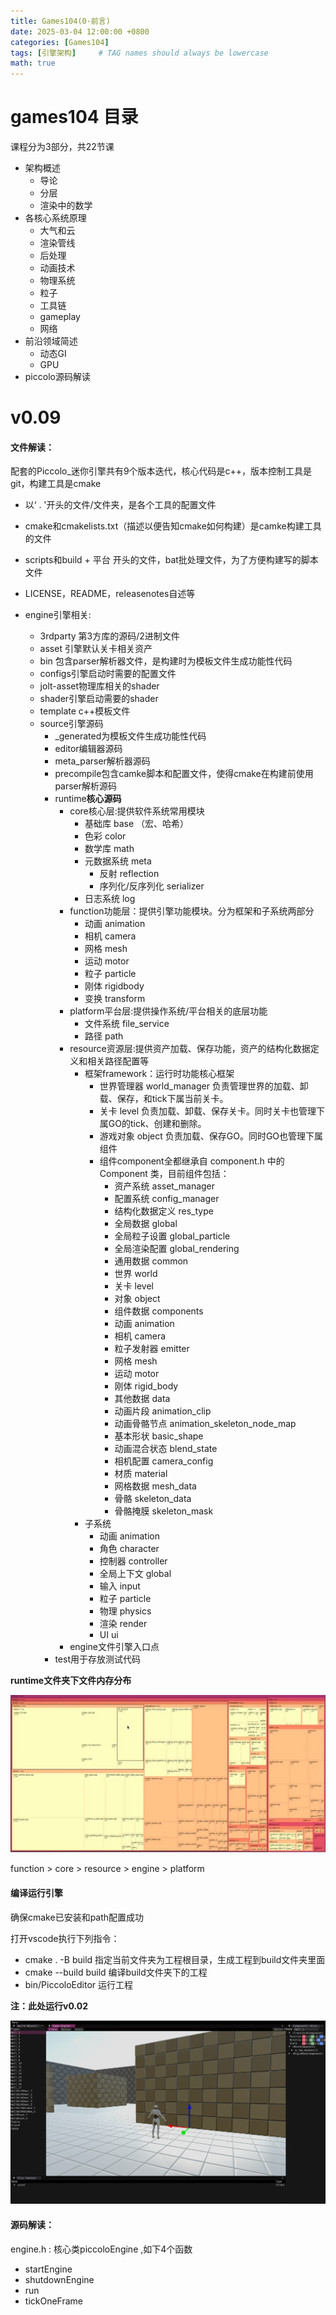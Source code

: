 ```yaml
---
title: Games104(0·前言)
date: 2025-03-04 12:00:00 +0800
categories: [Games104]
tags: [引擎架构]     # TAG names should always be lowercase
math: true
---
```

# games104 目录

课程分为3部分，共22节课

* 架构概述
  * 导论
  * 分层
  * 渲染中的数学
* 各核心系统原理
  * 大气和云
  * 渲染管线
  * 后处理
  * 动画技术
  * 物理系统
  * 粒子
  * 工具链
  * gameplay
  * 网络
* 前沿领域简述
  * 动态GI
  * GPU
* piccolo源码解读

# v0.09 

#### 文件解读：

配套的Piccolo_迷你引擎共有9个版本迭代，核心代码是c++，版本控制工具是git，构建工具是cmake

* 以‘ . '开头的文件/文件夹，是各个工具的配置文件
* cmake和cmakelists.txt（描述以便告知cmake如何构建）是camke构建工具的文件
* scripts和build + 平台 开头的文件，bat批处理文件，为了方便构建写的脚本文件
* LICENSE，README，releasenotes自述等
* engine引擎相关:

  * 3rdparty 第3方库的源码/2进制文件
  * asset 引擎默认关卡相关资产
  * bin 包含parser解析器文件，是构建时为模板文件生成功能性代码
  * configs引擎启动时需要的配置文件
  * jolt-asset物理库相关的shader
  * shader引擎启动需要的shader
  * template c++模板文件
  * source引擎源码
    * _generated为模板文件生成功能性代码
    * editor编辑器源码
    * meta_parser解析器源码
    * precompile包含camke脚本和配置文件，使得cmake在构建前使用parser解析源码
    * runtime**核心源码**
      * core核心层:提供软件系统常用模块
        * 基础库 base （宏、哈希）
        * 色彩 color
        * 数学库 math
        * 元数据系统 meta
          * 反射 reflection
          * 序列化/反序列化 serializer
        * 日志系统 log
      * function功能层：提供引擎功能模块。分为框架和子系统两部分
        * 动画 animation
        * 相机 camera
        * 网格 mesh
        * 运动 motor
        * 粒子 particle
        * 刚体 rigidbody
        * 变换 transform
      * platform平台层:提供操作系统/平台相关的底层功能
        * 文件系统 file_service
        * 路径 path
      * resource资源层:提供资产加载、保存功能，资产的结构化数据定义和相关路径配置等
        * 框架framework：运行时功能核心框架
          * 世界管理器 world_manager 负责管理世界的加载、卸载、保存，和tick下属当前关卡。 
          * 关卡 level 负责加载、卸载、保存关卡。同时关卡也管理下属GO的tick、创建和删除。 
          * 游戏对象 object 负责加载、保存GO。同时GO也管理下属组件
          * 组件component全都继承自 component.h 中的 Component 类，目前组件包括：
            * 资产系统 asset_manager
            * 配置系统 config_manager
            * 结构化数据定义 res_type
            * 全局数据 global
            * 全局粒子设置 global_particle
            * 全局渲染配置 global_rendering
            * 通用数据 common
            * 世界 world
            * 关卡 level
            * 对象 object
            * 组件数据 components
            * 动画 animation
            * 相机 camera
            * 粒子发射器 emitter
            * 网格 mesh
            * 运动 motor
            * 刚体 rigid_body
            * 其他数据 data
            * 动画片段 animation_clip
            * 动画骨骼节点 animation_skeleton_node_map
            * 基本形状 basic_shape
            * 动画混合状态 blend_state
            * 相机配置 camera_config
            * 材质 material
            * 网格数据 mesh_data
            * 骨骼 skeleton_data
            * 骨骼掩膜 skeleton_mask
        * 子系统
          * 动画 animation
          * 角色 character
          * 控制器 controller
          * 全局上下文 global
          * 输入 input
          * 粒子 particle
          * 物理 physics
          * 渲染 render
          * UI ui 
      * engine文件引擎入口点
    * test用于存放测试代码
  
**runtime文件夹下文件内存分布**

![1741076271724](/assets/img/blog/Games104/piccolo_Source.png)

function > core > resource > engine > platform

#### 编译运行引擎

确保cmake已安装和path配置成功

打开vscode执行下列指令：

* cmake . -B build  指定当前文件夹为工程根目录，生成工程到build文件夹里面
* cmake --build build 编译build文件夹下的工程
* bin/PiccoloEditor 运行工程

**注：此处运行v0.02**

![1741089797985](/assets/img/blog/Games104/Piccolo运行.png)

#### 源码解读：

engine.h : 核心类piccoloEngine ,如下4个函数
* startEngine 
* shutdownEngine
* run
* tickOneFrame